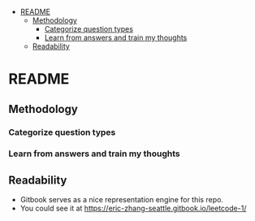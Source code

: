 - [README](#readme)
  - [Methodology](#methodology)
    - [Categorize question types](#categorize-question-types)
    - [Learn from answers and train my thoughts](#learn-from-answers-and-train-my-thoughts)
  - [Readability](#readability)

# README

## Methodology
### Categorize question types
### Learn from answers and train my thoughts 

## Readability 
* Gitbook serves as a nice representation engine for this repo. 
* You could see it at https://eric-zhang-seattle.gitbook.io/leetcode-1/

